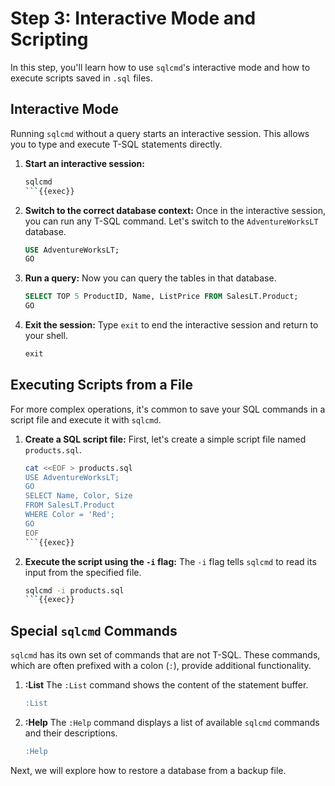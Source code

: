 # Step 3: Interactive Mode and Scripting

In this step, you'll learn how to use `sqlcmd`'s interactive mode and how to execute scripts saved in `.sql` files.

## Interactive Mode

Running `sqlcmd` without a query starts an interactive session. This allows you to type and execute T-SQL statements directly.

1.  **Start an interactive session:**

    ```bash
    sqlcmd
    ```{{exec}}

2.  **Switch to the correct database context:**
    Once in the interactive session, you can run any T-SQL command. Let's switch to the `AdventureWorksLT` database.

    ```sql
    USE AdventureWorksLT;
    GO
    ```

3.  **Run a query:**
    Now you can query the tables in that database.

    ```sql
    SELECT TOP 5 ProductID, Name, ListPrice FROM SalesLT.Product;
    GO
    ```

4.  **Exit the session:**
    Type `exit` to end the interactive session and return to your shell.

    ```sql
    exit
    ```

## Executing Scripts from a File

For more complex operations, it's common to save your SQL commands in a script file and execute it with `sqlcmd`.

1.  **Create a SQL script file:**
    First, let's create a simple script file named `products.sql`.

    ```bash
    cat <<EOF > products.sql
    USE AdventureWorksLT;
    GO
    SELECT Name, Color, Size
    FROM SalesLT.Product
    WHERE Color = 'Red';
    GO
    EOF
    ```{{exec}}

2.  **Execute the script using the `-i` flag:**
    The `-i` flag tells `sqlcmd` to read its input from the specified file.

    ```bash
    sqlcmd -i products.sql
    ```{{exec}}

## Special `sqlcmd` Commands

`sqlcmd` has its own set of commands that are not T-SQL. These commands, which are often prefixed with a colon (`:`), provide additional functionality.

1.  **:List**
    The `:List` command shows the content of the statement buffer.

    ```sql
    :List
    ```

2.  **:Help**
    The `:Help` command displays a list of available `sqlcmd` commands and their descriptions.

    ```sql
    :Help
    ```

Next, we will explore how to restore a database from a backup file.
